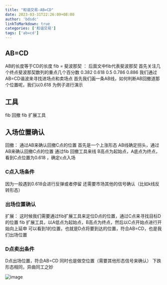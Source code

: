 ```yaml
---
title: "和谐交易-AB=CD"
date: 2023-03-31T22:26:09+08:00
author: 'bdsdc'
linkToMarkdown: true
categories: ['和谐交易']
tags: ['ab=cd']
---
```


## AB=CD
AB的长度等于CD的长度
fib  = 斐波那契 ： 后面文中fib代表斐波那契
首先关注几个终点斐波那契数列的重点几个百分数
0.382 
0.618
0.5
0.786
0.886
我们通过AB=CD谐波来寻找进场点和卖场点
首先我们画一条AB线，如何判断AB回撤道那个位置呢，我们以0.618 为例子进行演示
## 工具
fib 回撤
fib 扩展工具
## 入场位置确认
回撤： 通过AB来确认回撤C点的位置
首先是一个上涨形态
AB线确定拐头，通过AB来确认回撤C点的位置
通过fib 回撤工具来线 B高点为起始点，A底点为终点，看到C点位置为0.618 ，确定c点入场
### C点入场条件
因为一般遇到0.618会进行反弹或者停留
还需要市场其他的信号确认（比如k线反转形态） 
### 出场位置确认
扩展： 这时候我们需要通过fib扩展工具来定位D点的位置，通过C点来寻找目标D的位置
fib 扩展工具，以A低点为起始点，B高点为终点，然后以C点开始点进行开始向上延申
可以看到1的位置，也就是D点将要到达的位置，符合AB=CD，也是我们出场位置 
### D点卖出条件
D点出场位置，符合AB=CD
同时也是做空位置（需要其他形态信号来确认）
下跌形态相同，异曲同工之妙

![image](https://user-images.githubusercontent.com/12453794/228492680-637a4926-479e-4fb6-bf91-2677bcffdc8e.png)

